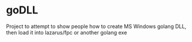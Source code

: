 # goDLL
Project to attempt to show people how to create MS Windows golang DLL, then load it into lazarus/fpc or another golang exe
